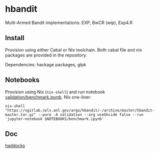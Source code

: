 # hbandit

Multi-Armed Bandit implementations: EXP, BwCR (wip), Exp4.R

## Install

Provision using either Cabal or Nix toolchain. Both cabal file and nix packages
are provided in the repository.

Dependencies: hackage packages, glpk

## Notebooks

Provision using Nix (`nix-shell`) and run notebook
[validation/benchmark.ipynb](validation/benchmark.ipynb). Nix one-liner:

```
nix-shell "https://xgitlab.cels.anl.gov/argo/hbandit/-/archive/master/hbandit-master.tar.gz" --pure -A validation --arg useGhcide false --run 'jupyter-notebook $NOTEBOOKS/benchmark.ipynb'
```
 

## Doc

[haddocks](https://hbandit.readthedocs.io/en/latest/_static/haddocks/)
